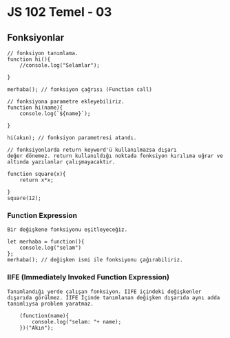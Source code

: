 # JS 102 Temel - 03

   ## Fonksiyonlar 


    // fonksiyon tanımlama.
    function hi(){ 
        //console.log("Selamlar");
        
    }

    merhaba(); // fonksiyon çağrısı (Function call)

    // fonksiyona parametre ekleyebiliriz.
    function hi(name){ 
        console.log(`${name}`);
        
    }

    hi(akın); // fonksiyon parametresi atandı.
    
    // fonksiyonlarda return keyword'ü kullanılmazsa dışarı 
    değer dönemez. return kullanıldığı noktada fonksiyon kırılıma uğrar ve altında yazılanlar çalışmayacaktır.

    function square(x){
        return x*x;  
        
    }
    square(12);


   ### Function Expression
    Bir değişkene fonksiyonu eşitleyeceğiz.

    let merhaba = function(){
        console.log("selam")
    };
    merhaba(); // değişken ismi ile fonksiyonu çağırabiliriz.

   ### IIFE (Immediately Invoked Function Expression)

    Tanımlandığı yerde çalışan fonksiyon. IIFE içindeki değişkenler dışarıda görülmez. IIFE İçinde tanımlanan değişken dışarıda aynı adda tanımlıysa problem yaratmaz.

```
    (function(name){
        console.log("selam: "+ name);
    })("Akın"); 
 ```

